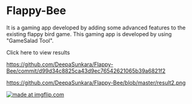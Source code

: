 # Flappy-Bee
It is a gaming app developed by adding some advanced features to the existing flappy bird game. This gaming app is developed by using "GameSalad Tool".

Click here to view results

https://github.com/DeepaSunkara/Flappy-Bee/commit/d99d34c8825ca43d9ec76542621065b39a6821f2

https://github.com/DeepaSunkara/Flappy-Bee/blob/master/result2.png

<a href="https://imgflip.com/gif/24gq8a"><img src="https://i.imgflip.com/24gq8a.gif" title="made at imgflip.com"/></a>
